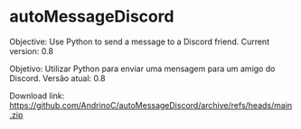 # autoMessageDiscord
Objective: Use Python to send a message to a Discord friend. 
Current version: 0.8

Objetivo: Utilizar Python para enviar uma mensagem para um amigo do Discord.
Versão atual: 0.8

Download link: https://github.com/AndrinoC/autoMessageDiscord/archive/refs/heads/main.zip
